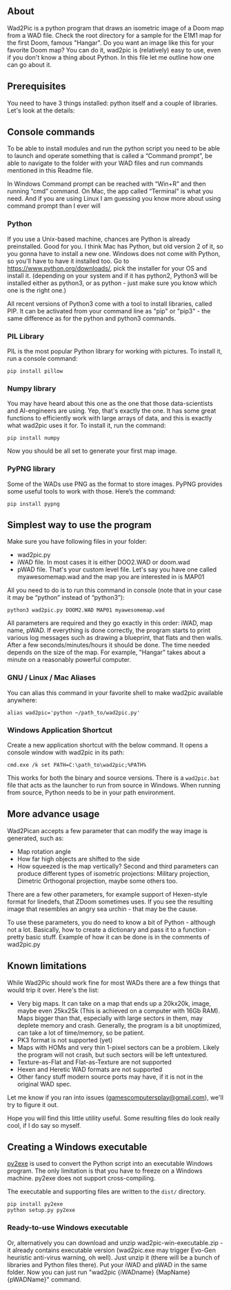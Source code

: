 
## About

Wad2Pic is a python program that draws an isometric image of a Doom map from a WAD file. Check the root directory for a sample for the E1M1 map for the first Doom, famous "Hangar". Do you want an image like this for your favorite Doom map? You can do it, wad2pic is (relatively) easy to use, even if you don't know a thing about Python. In this file let me outline how one can go about it.

## Prerequisites

You need to have 3 things installed: python itself and a couple of libraries. Let's look at the details:

## Console commands

To be able to install modules and run the python script you need to be able to launch and operate something that is called a “Command prompt”, be able to navigate to the folder with your WAD files and run commands mentioned in this Readme file.

In Windows Command prompt can be reached with “Win+R” and then running “cmd” command. On Mac, the app called “Terminal” is what you need. And if you are using Linux I am guessing you know more about using command prompt than I ever will

### Python

If you use a Unix-based machine, chances are Python is already preinstalled. Good for you. I think Mac has Python, but old version 2 of it, so you gonna have to install a new one. Windows does not come with Python, so you'll have to have it installed too.
Go to https://www.python.org/downloads/, pick the installer for your OS and install it.
(depending on your system and if it has python2, Python3 will be installed either as python3, or as python - just make sure you know which one is the right one.)

All recent versions of Python3 come with a tool to install libraries, called PIP. It can be activated from your command line as "pip" or "pip3" - the same difference as for the python and python3 commands.

### PIL Library

PIL is the most popular Python library for working with pictures. To install it, run a console command:

	pip install pillow


### Numpy library

You may have heard about this one as the one that those data-scientists and AI-engineers are using.  Yep, that's exactly the one. It has some great functions to efficiently work with large arrays of data, and this is exactly what wad2pic uses it for. To install it, run the command:

	pip install numpy

Now you should be all set to generate your first map image.
### PyPNG library

Some of the WADs use PNG as the format to store images. PyPNG provides some useful tools to work with those. Here’s the command:

	pip install pypng

## Simplest way to use the program

Make sure you have following files in your folder:
* wad2pic.py
* iWAD file. In most cases it is either DOO2.WAD or doom.wad
* pWAD file. That's your custom level file. Let's say you have one called myawesomemap.wad and the map you are interested in is MAP01

All you need to do is to run this command in console (note that in your case it may be “python” instead of “python3”):

	python3 wad2pic.py DOOM2.WAD MAP01 myawesomemap.wad

All parameters are required and they go exactly in this order: iWAD, map name, pWAD.
If everything is done correctly, the program starts to print various log messages such as drawing a blueprint, that flats and then walls. After a few seconds/minutes/hours it should be done. The time needed depends on the size of the map. For example, "Hangar" takes about a minute on a reasonably powerful computer.

### GNU / Linux / Mac Aliases

You can alias this command in your favorite shell to make wad2pic available anywhere:

```
alias wad2pic='python ~/path_to/wad2pic.py'
```

### Windows Application Shortcut

Create a new application shortcut with the below command. It opens a console window with wad2pic in its path:

```
cmd.exe /k set PATH=C:\path_to\wad2pic;%PATH%
```

This works for both the binary and source versions. There is a `wad2pic.bat` file that acts as the launcher to run from source in Windows. When running from source, Python needs to be in your path environment.

## More advance usage

Wad2Pican accepts a few parameter that can modify the way image is generated, such as:
* Map rotation angle
* How far high objects are shifted to the side
* How squeezed is the map vertically? 
Second and third parameters can produce different types of isometric projections: Military projection, Dimetric Orthogonal projection, maybe some others too.

There are a few other parameters, for example support of Hexen-style format for linedefs, that ZDoom sometimes uses. If you see the resulting image that resembles an angry sea urchin - that may be the cause.

To use these parameters, you do need to know a bit of Python - although not a lot. Basically, how to create a dictionary and pass it to a function - pretty basic stuff. Example of how it can be done is in the comments of wad2pic.py

## Known limitations

While Wad2Pic should work fine for most WADs there are a few things that would trip it over. Here's the list:
* Very big maps. It can take on a map that ends up a 20kx20k, image, maybe even 25kx25k (This is achieved on a computer with 16Gb RAM). Maps bigger than that, especially with large sectors in them, may deplete memory and crash. Generally, the program is a bit unoptimized, can take a lot of time/memory, so be patient.
* PK3 format is not supported (yet)
* Maps with HOMs and very thin 1-pixel sectors can be a problem. Likely the program will not crash, but such sectors will be left untextured.
* Texture-as-Flat and Flat-as-Texture are not supported
* Hexen and Heretic WAD formats are not supported
* Other fancy stuff modern source ports may have, if it is not in the original WAD spec.


Let me know if you ran into issues (gamescomputersplay@gmail.com), we'll try to figure it out.

Hope you will find this little utility useful. Some resulting files do look really cool, if I do say so myself.

## Creating a Windows executable

[py2exe](https://www.py2exe.org) is used to convert the Python script into an executable Windows program. The only limitation is that you have to freeze on a Windows machine. py2exe does not support cross-compiling.

The executable and supporting files are written to the `dist/` directory.

```
pip install py2exe
python setup.py py2exe
```

### Ready-to-use Windows executable 

Or, alternatively you can download and unzip wad2pic-win-executable.zip - it already contains executable version (wad2pic.exe may trigger Evo-Gen heuristic anti-virus warning, oh well).
Just unzip it (there will be a bunch of libraries and Python files there). Put your iWAD and pWAD in the same folder. Now you can just run "wad2pic {iWADname} {MapName} {pWADName}" command.

